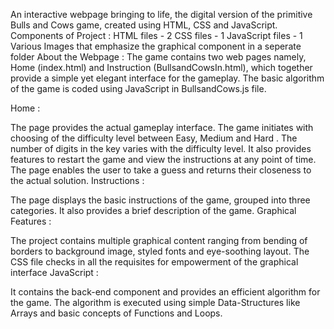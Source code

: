 An interactive webpage bringing to life, the digital version of the primitive Bulls and Cows game, created using HTML, CSS and JavaScript.
Components of Project :
HTML files - 2
CSS files - 1
JavaScript files - 1
Various Images that emphasize the graphical component in a seperate folder
About the Webpage :
The game contains two web pages namely, Home (index.html) and Instruction (BullsandCowsIn.html), which together provide a simple yet elegant interface for the gameplay. The basic algorithm of the game is coded using JavaScript in BullsandCows.js file.

Home :

The page provides the actual gameplay interface.
The game initiates with choosing of the difficulty level between Easy, Medium and Hard .
The number of digits in the key varies with the difficulty level.
It also provides features to restart the game and view the instructions at any point of time.
The page enables the user to take a guess and returns their closeness to the actual solution.
Instructions :

The page displays the basic instructions of the game, grouped into three categories.
It also provides a brief description of the game.
Graphical Features :

The project contains multiple graphical content ranging from bending of borders to background image, styled fonts and eye-soothing layout.
The CSS file checks in all the requisites for empowerment of the graphical interface
JavaScript :

It contains the back-end component and provides an efficient algorithm for the game.
The algorithm is executed using simple Data-Structures like Arrays and basic concepts of Functions and Loops.
